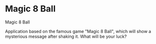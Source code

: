 # Magic 8 Ball
Magic 8 Ball

Application based on the famous game "Magic 8 Ball", which will show a mysterious message after shaking it. What will be your luck?
